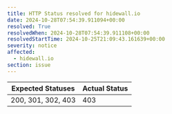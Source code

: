 ```yaml
---
title: HTTP Status resolved for hidewall.io
date: 2024-10-28T07:54:39.911094+00:00
resolved: True
resolvedWhen: 2024-10-28T07:54:39.911108+00:00
resolvedStartTime: 2024-10-25T21:09:43.161639+00:00
severity: notice
affected:
  - hidewall.io
section: issue
---
```


| Expected Statuses | Actual Status  |
|-------------------|----------------|
| 200, 301, 302, 403 | 403 |
